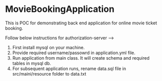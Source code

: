 # MovieBookingApplication
This is POC for demonstrating back end application for online movie ticket booking.

Follow below instructions for authorization-server -->
1) First install mysql on your machine.
2) Provide required username/passowrd in application.yml file.
3) Run application from main class. It will create schema and required tables in mysql db.
4) For subsequent application runs, rename data.sql file in src/maini/resource folder to data.txt
